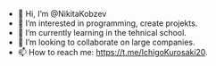 - 👋 Hi, I’m @NikitaKobzev
- 👀 I’m interested in programming,  create projekts.
- 🌱 I’m currently learning in the tehnical school.
- 💞️ I’m looking to collaborate on large companies.
- 📫 How to reach me: https://t.me/IchigoKurosaki20.

<!---
NikitaKob/NikitaKob is a ✨ special ✨ repository because its `README.md` (this file) appears on your GitHub profile.
You can click the Preview link to take a look at your changes.
--->
